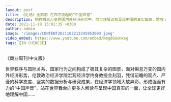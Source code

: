 ```yaml
---
layout: post
title: 《近话》金刻羽 在西方响起的“中国声音”
description: 她在瞬息万变的国内外经济形势中，向全球解读和呈现中国的真实面貌，增强了世界对中国的理解。
date: 2021-11-18 15:01:35 +0300
author: admin
image: '/images/CONTENT2021102213345953003.jpeg'
video_embed: https://www.youtube.com/embed/kmgdGGuHxsg
tags: [IN CHINESE]
---
```

《商业周刊/中文版》

世界秩序与国际关系、国家行为之间构成了极其复杂的图景，面对瞬息万变的国内外经济形势，伦敦政治经济学院宏观经济学终身教授金刻羽，凭借前瞻的观点、严谨的科学态度、坚实的数据分析与研究成果，在经济学领域大放异彩，形成强而有力的“中国声音”，站在世界舞台向更多人解读与呈现中国真实的一面，让全球更好地理解中国......

